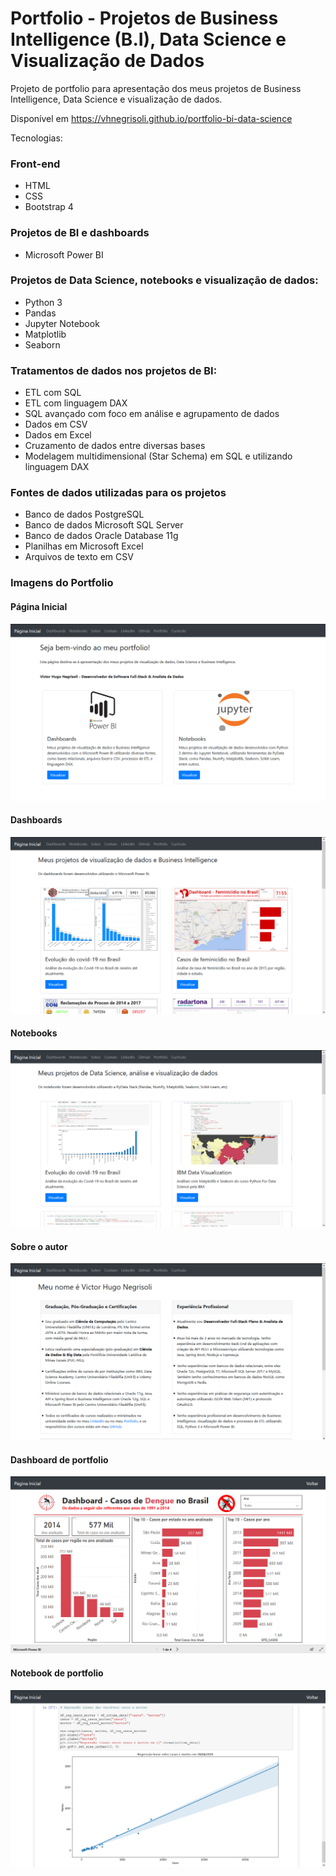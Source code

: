 # Portfolio - Projetos de Business Intelligence (B.I), Data Science e Visualização de Dados

Projeto de portfolio para apresentação dos meus projetos de Business Intelligence, Data Science e visualização de dados.

Disponível em https://vhnegrisoli.github.io/portfolio-bi-data-science

Tecnologias:

### Front-end

* HTML
* CSS
* Bootstrap 4

### Projetos de BI e dashboards

* Microsoft Power BI

### Projetos de Data Science, notebooks e visualização de dados:

* Python 3
* Pandas
* Jupyter Notebook
* Matplotlib
* Seaborn

### Tratamentos de dados nos projetos de BI:

* ETL com SQL
* ETL com linguagem DAX
* SQL avançado com foco em análise e agrupamento de dados
* Dados em CSV
* Dados em Excel
* Cruzamento de dados entre diversas bases
* Modelagem multidimensional (Star Schema) em SQL e utilizando linguagem DAX

### Fontes de dados utilizadas para os projetos

* Banco de dados PostgreSQL
* Banco de dados Microsoft SQL Server
* Banco de dados Oracle Database 11g
* Planilhas em Microsoft Excel
* Arquivos de texto em CSV

### Imagens do Portfolio

#### Página Inicial
![Página Inicial](https://github.com/vhnegrisoli/portfolio-bi-data-science/blob/master/images/portfolio/Tela%20Inicial.png)

#### Dashboards
![Dashboards](https://github.com/vhnegrisoli/portfolio-bi-data-science/blob/master/images/portfolio/Dashboards.png)

#### Notebooks
![Notebooks](https://github.com/vhnegrisoli/portfolio-bi-data-science/blob/master/images/portfolio/Notebooks.png)

#### Sobre o autor
![Sobre](https://github.com/vhnegrisoli/portfolio-bi-data-science/blob/master/images/portfolio/Sobre.png)

#### Dashboard de portfolio
![Dashboard Exemplo](https://github.com/vhnegrisoli/portfolio-bi-data-science/blob/master/images/portfolio/Dashboard%20Exemplo.png)

#### Notebook de portfolio
![Notebook Exemplo](https://github.com/vhnegrisoli/portfolio-bi-data-science/blob/master/images/portfolio/Notebook%20Exemplo.png)
